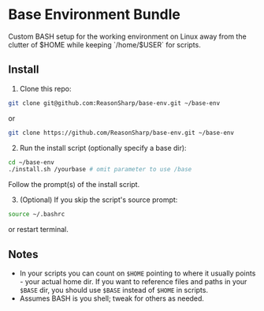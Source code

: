 # Base Environment Bundle
Custom BASH setup for the working environment on Linux away from the clutter of $HOME while keeping `/home/$USER` for scripts.

## Install
1. Clone this repo:
```bash
git clone git@github.com:ReasonSharp/base-env.git ~/base-env
```
or
```bash
git clone https://github.com/ReasonSharp/base-env.git ~/base-env
```

2. Run the install script (optionally specify a base dir):
```bash
cd ~/base-env
./install.sh /yourbase # omit parameter to use /base
```
Follow the prompt(s) of the install script.

3. (Optional) If you skip the script's source prompt:
```bash
source ~/.bashrc
```
or restart terminal.

## Notes
- In your scripts you can count on `$HOME` pointing to where it usually points - your actual home dir. If you want to reference files and paths in your `$BASE` dir, you should use `$BASE` instead of `$HOME` in scripts.
- Assumes BASH is you shell; tweak for others as needed.

